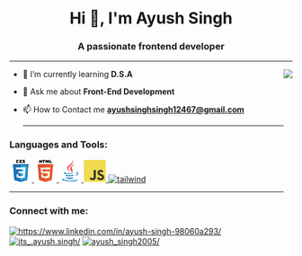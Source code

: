 <h1 align="center">Hi 👋, I'm Ayush Singh</h1>
<h3 align="center">A passionate frontend developer</h3>
<hr>
<img src="https://camo.githubusercontent.com/9792d43627b178fd4a45bcabb3647d7b34a62d64baf96a19abf6ea19d5cea8dd/68747470733a2f2f63646e2e6472696262626c652e636f6d2f75736572732f313138373833362f73637265656e73686f74732f363533393432392f70726f6772616d65722e676966" align="right" height="250px">
  
- 🌱 I’m currently learning **D.S.A**

- 💬 Ask me about **Front-End Development**

- 📫 How to Contact me **ayushsinghsingh12467@gmail.com**
  <hr>

<h3 align="left">Languages and Tools:</h3>
<p align="left"> <a href="https://getbootstrap.com" target="_blank" rel="noreferrer"><img src="https://raw.githubusercontent.com/devicons/devicon/master/icons/css3/css3-original-wordmark.svg" alt="css3" width="40" height="40"/> </a> <a href="https://www.w3.org/html/" target="_blank" rel="noreferrer"> <img src="https://raw.githubusercontent.com/devicons/devicon/master/icons/html5/html5-original-wordmark.svg" alt="html5" width="40" height="40"/> </a> <a href="https://www.java.com" target="_blank" rel="noreferrer"> <img src="https://raw.githubusercontent.com/devicons/devicon/master/icons/java/java-original.svg" alt="java" width="40" height="40"/> </a> <a href="https://developer.mozilla.org/en-US/docs/Web/JavaScript" target="_blank" rel="noreferrer"> <img src="https://raw.githubusercontent.com/devicons/devicon/master/icons/javascript/javascript-original.svg" alt="javascript" width="40" height="40"/> </a> <a href="https://tailwindcss.com/" target="_blank" rel="noreferrer"> <img src="https://www.vectorlogo.zone/logos/tailwindcss/tailwindcss-icon.svg" alt="tailwind" width="40" height="40"/> </a> </p>
<hr>
<h3 align="left">Connect with me:</h3>
<p align="left">
<a href="https://www.linkedin.com/in/ayush-singh-98060a293/" target="blank"><img align="center" src="https://raw.githubusercontent.com/rahuldkjain/github-profile-readme-generator/master/src/images/icons/Social/linked-in-alt.svg" alt="https://www.linkedin.com/in/ayush-singh-98060a293/" height="30" width="40" /></a>
<a href="https://instagram.com/its_.ayush.singh/" target="blank"><img align="center" src="https://raw.githubusercontent.com/rahuldkjain/github-profile-readme-generator/master/src/images/icons/Social/instagram.svg" alt="its_.ayush.singh/" height="30" width="40" /></a>
<a href="https://www.leetcode.com/ayush_singh_iiitkota/" target="blank"><img align="center" src="https://raw.githubusercontent.com/rahuldkjain/github-profile-readme-generator/master/src/images/icons/Social/leet-code.svg" alt="ayush_singh2005/" height="30" width="40" /></a>
</p>
